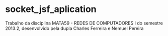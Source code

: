 # socket_jsf_aplication
Trabalho da disciplina MATA59 -	REDES DE COMPUTADORES I do semestre 2013.2, desenvolvido pela dupla Charles Ferreira e Nemuel Pereira

